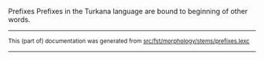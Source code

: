 Prefixes
Prefixes in the Turkana language are bound to beginning of other words.

* * *

<small>This (part of) documentation was generated from [src/fst/morphology/stems/prefixes.lexc](https://github.com/giellalt/lang-tuv/blob/main/src/fst/morphology/stems/prefixes.lexc)</small>

---

